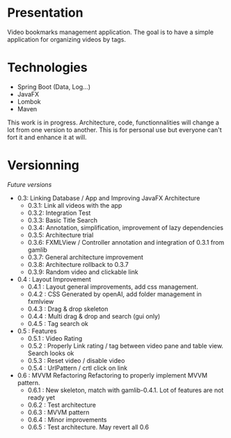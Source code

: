 # Presentation

Video bookmarks management application. The goal is to have a simple application for organizing videos by tags.

# Technologies
  - Spring Boot (Data, Log...)
  - JavaFX
  - Lombok
  - Maven

This work is in progress. Architecture, code, functionnalities will change a lot from one version to another. This is for personal use but everyone can't fort it and enhance it at will.

# Versionning
*Future versions*

- 0.3: Linking Database / App and Improving JavaFX Architecture
  - 0.3.1: Link all videos with the app
  - 0.3.2: Integration Test
  - 0.3.3: Basic Title Search
  - 0.3.4: Annotation, simplification, improvement of lazy dependencies
  - 0.3.5: Architecture trial
  - 0.3.6: FXMLView / Controller annotation and integration of 0.3.1 from gamlib
  - 0.3.7: General architecture improvement
  - 0.3.8: Architecture rollback to 0.3.7
  - 0.3.9: Random video and clickable link
- 0.4 : Layout Improvement
  - 0.4.1 : Layout general improvements, add css management.
  - 0.4.2 : CSS Generated by openAI, add folder management in fxmlview
  - 0.4.3 : Drag & drop skeleton
  - 0.4.4 : Multi drag & drop and search (gui only)
  - 0.4.5 : Tag search ok
- 0.5 : Features
  - 0.5.1 : Video Rating
  - 0.5.2 : Properly Link rating / tag between video pane and table view. Search looks ok
  - 0.5.3 : Reset video / disable video
  - 0.5.4 : UrlPattern / crtl click on link
- 0.6 : MVVM Refactoring
		Refactoring to properly implement MVVM pattern.
  - 0.6.1 : New skeleton, match with gamlib-0.4.1. Lot of features are not ready yet
  - 0.6.2 : Test architecture
  - 0.6.3 : MVVM pattern
  - 0.6.4 : Minor improvements
  - 0.6.5 : Test architecture. May revert all 0.6


